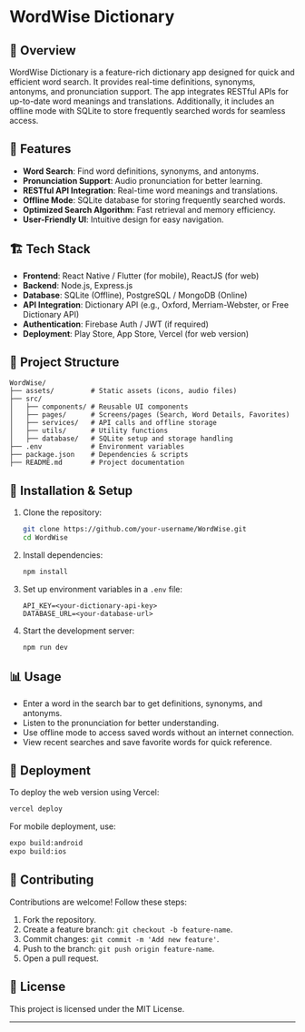 # WordWise Dictionary

## 📌 Overview
WordWise Dictionary is a feature-rich dictionary app designed for quick and efficient word search. It provides real-time definitions, synonyms, antonyms, and pronunciation support. The app integrates RESTful APIs for up-to-date word meanings and translations. Additionally, it includes an offline mode with SQLite to store frequently searched words for seamless access.

## 🚀 Features
- **Word Search**: Find word definitions, synonyms, and antonyms.
- **Pronunciation Support**: Audio pronunciation for better learning.
- **RESTful API Integration**: Real-time word meanings and translations.
- **Offline Mode**: SQLite database for storing frequently searched words.
- **Optimized Search Algorithm**: Fast retrieval and memory efficiency.
- **User-Friendly UI**: Intuitive design for easy navigation.

## 🏗️ Tech Stack
- **Frontend**: React Native / Flutter (for mobile), ReactJS (for web)
- **Backend**: Node.js, Express.js
- **Database**: SQLite (Offline), PostgreSQL / MongoDB (Online)
- **API Integration**: Dictionary API (e.g., Oxford, Merriam-Webster, or Free Dictionary API)
- **Authentication**: Firebase Auth / JWT (if required)
- **Deployment**: Play Store, App Store, Vercel (for web version)

## 📂 Project Structure
```
WordWise/
├── assets/         # Static assets (icons, audio files)
├── src/
│   ├── components/ # Reusable UI components
│   ├── pages/      # Screens/pages (Search, Word Details, Favorites)
│   ├── services/   # API calls and offline storage
│   ├── utils/      # Utility functions
│   ├── database/   # SQLite setup and storage handling
├── .env            # Environment variables
├── package.json    # Dependencies & scripts
├── README.md       # Project documentation
```

## 🔧 Installation & Setup
1. Clone the repository:
   ```sh
   git clone https://github.com/your-username/WordWise.git
   cd WordWise
   ```
2. Install dependencies:
   ```sh
   npm install
   ```
3. Set up environment variables in a `.env` file:
   ```env
   API_KEY=<your-dictionary-api-key>
   DATABASE_URL=<your-database-url>
   ```
4. Start the development server:
   ```sh
   npm run dev
   ```

## 📊 Usage
- Enter a word in the search bar to get definitions, synonyms, and antonyms.
- Listen to the pronunciation for better understanding.
- Use offline mode to access saved words without an internet connection.
- View recent searches and save favorite words for quick reference.

## 🚀 Deployment
To deploy the web version using Vercel:
```sh
vercel deploy
```
For mobile deployment, use:
```sh
expo build:android
expo build:ios
```


## 🤝 Contributing
Contributions are welcome! Follow these steps:
1. Fork the repository.
2. Create a feature branch: `git checkout -b feature-name`.
3. Commit changes: `git commit -m 'Add new feature'`.
4. Push to the branch: `git push origin feature-name`.
5. Open a pull request.

## 📜 License
This project is licensed under the MIT License.

---


